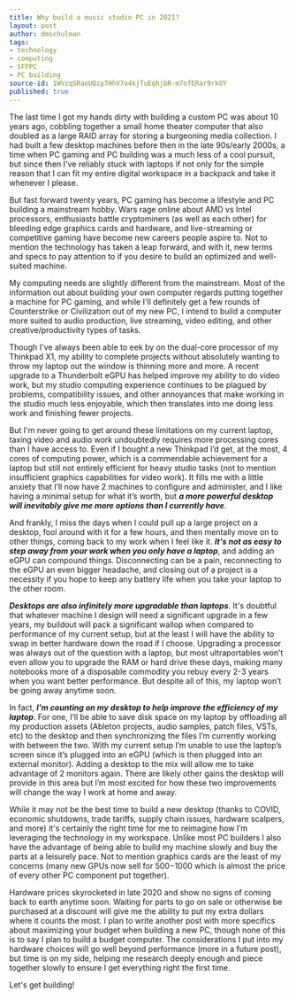 ```yaml
---
title: Why build a music studio PC in 2021?
layout: post
author: dmschulman
tags:
- technology
- computing
- SFFPC
- PC building
source-id: 1WVzqSRaoUQzp7HhV7o4kjTuEqhjbR-m7ofERar9rkOY
published: true
---
```

The last time I got my hands dirty with building a custom PC was about 10 years ago, cobbling together a small home theater computer that also doubled as a large RAID array for storing a burgeoning media collection. I had built a few desktop machines before then in the late 90s/early 2000s, a time when PC gaming and PC building was a much less of a cool pursuit, but since then I've reliably stuck with laptops if not only for the simple reason that I can fit my entire digital workspace in a backpack and take it whenever I please.

But fast forward twenty years, PC gaming has become a lifestyle and PC building a mainstream hobby. Wars rage online about AMD vs Intel processors, enthusiasts battle cryptominers (as well as each other) for bleeding edge graphics cards and hardware, and live-streaming or competitive gaming have become new careers people aspire to. Not to mention the technology has taken a leap forward, and with it, new terms and specs to pay attention to if you desire to build an optimized and well-suited machine.

My computing needs are slightly different from the mainstream. Most of the information out about building your own computer regards putting together a machine for PC gaming, and while I'll definitely get a few rounds of Counterstrike or Civilization out of my new PC, I intend to build a computer more suited to audio production, live streaming, video editing, and other creative/productivity types of tasks.

Though I've always been able to eek by on the dual-core processor of my Thinkpad X1, my ability to complete projects without absolutely wanting to throw my laptop out the window is thinning more and more. A recent upgrade to a Thunderbolt eGPU has helped improve my ability to do video work, but my studio computing experience continues to be plagued by problems, compatibility issues, and other annoyances that make working in the studio much less enjoyable, which then translates into me doing less work and finishing fewer projects.

But I'm never going to get around these limitations on my current laptop, taxing video and audio work undoubtedly requires more processing cores than I have access to. Even if I bought a new Thinkpad I’d get, at the most, 4 cores of computing power, which is a commendable achievement for a laptop but still not entirely efficient for heavy studio tasks (not to mention insufficient graphics capabilities for video work). It fills me with a little anxiety that I’ll now have 2 machines to configure and administer, and I like having a minimal setup for what it’s worth, but **_a more powerful desktop will inevitably give me more options than I currently have_**.

And frankly, I miss the days when I could pull up a large project on a desktop, fool around with it for a few hours, and then mentally move on to other things, coming back to my work when I feel like it. **_It's not as easy to step away from your work when you only have a laptop_**, and adding an eGPU can compound things. Disconnecting can be a pain, reconnecting to the eGPU an even bigger headache, and closing out of a project is a necessity if you hope to keep any battery life when you take your laptop to the other room.

**_Desktops are also infinitely more upgradable than laptops_**. It's doubtful that whatever machine I design will need a significant upgrade in a few years, my buildout will pack a significant wallop when compared to performance of my current setup, but at the least I will have the ability to swap in better hardware down the road if I choose. Upgrading a processor was always out of the question with a laptop, but most ultraportables won’t even allow you to upgrade the RAM or hard drive these days, making many notebooks more of a disposable commodity you rebuy every 2-3 years when you want better performance. But despite all of this, my laptop won’t be going away anytime soon. 

In fact, **_I'm counting on my desktop to help improve the efficiency of my laptop_**. For one, I’ll be able to save disk space on my laptop by offloading all my production assets (Ableton projects, audio samples, patch files, VSTs, etc) to the desktop and then synchronizing the files I’m currently working with between the two. With my current setup I’m unable to use the laptop’s screen since it’s plugged into an eGPU (which is then plugged into an external monitor). Adding a desktop to the mix will allow me to take advantage of 2 monitors again. There are likely other gains the desktop will provide in this area but I’m most excited for how these two improvements will change the way I work at home and away.

While it may not be the best time to build a new desktop (thanks to COVID, economic shutdowns, trade tariffs, supply chain issues, hardware scalpers, and more) it's certainly the right time for me to reimagine how I’m leveraging the technology in my workspace. Unlike most PC builders I also have the advantage of being able to build my machine slowly and buy the parts at a leisurely pace. Not to mention graphics cards are the least of my concerns (many new GPUs now sell for $500-$1000 which is almost the price of every other PC component put together).

Hardware prices skyrocketed in late 2020 and show no signs of coming back to earth anytime soon. Waiting for parts to go on sale or otherwise be purchased at a discount will give me the ability to put my extra dollars where it counts the most. I plan to write another post with more specifics about maximizing your budget when building a new PC, though none of this is to say I plan to build a budget computer. The considerations I put into my hardware choices will go well beyond performance (more in a future post), but time is on my side, helping me research deeply enough and piece together slowly to ensure I get everything right the first time.

Let's get building!

